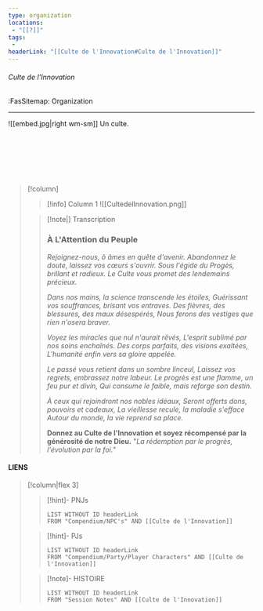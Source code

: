```yaml
---
type: organization
locations:
 - "[[?]]"
tags:
 - 
headerLink: "[[Culte de l'Innovation#Culte de l'Innovation]]"
---
```


###### Culte de l'Innovation
<span class="sub2">:FasSitemap: Organization</span>
___


 ![[embed.jpg|right wm-sm]] Un culte.
 <br><br><br><br><br><br><br>
> [!column]
>> [!info] Column 1
>> ![[CultedelInnovation.png]] 
>
>> [!note|] Transcription
>> ### **À L'Attention du Peuple**
>> *Rejoignez-nous, ô âmes en quête d'avenir.* 
>> *Abandonnez le doute, laissez vos cœurs s'ouvrir.* 
>> *Sous l'égide du Progès, brillant et radieux.*
>> *Le Culte vous promet des lendemains précieux.*
>> 
>> *Dans nos mains, la science transcende les étoiles,*
>> *Guérissant vos souffrances, brisant vos entraves.*
>> *Des fièvres, des blessures, des maux désespérés,*
>> *Nous ferons des vestiges que rien n'osera braver.*
>> 
>> *Voyez les miracles que nul n'aurait rêvés,*
>> *L'esprit sublimé par nos soins enchaînés.*
>> *Des corps parfaits, des visions exaltées,*
>> *L'humanité enfin vers sa gloire appelée.*
>> 
>> *Le passé vous retient dans un sombre linceul,*
>> *Laissez vos regrets, embrassez notre labeur.*
>> *Le progrès est une flamme, un feu pur et divin,*
>> *Qui consume le faible, mais reforge son destin.*
>> 
>> *À ceux qui rejoindront nos nobles idéaux,*
>> *Seront offerts dons, pouvoirs et cadeaux,*
>> *La vieillesse recule, la maladie s'efface*
>> *Autour du monde, la vie reprend sa place.*
>>
>> **Donnez au Culte de l'Innovation et soyez récompensé par la générosité de notre Dieu.**
>> "*La rédemption par le progrès, l'évolution par la foi.*"

#### LIENS
> [!column|flex 3]
>>[!hint]- PNJs
>>```dataview
>>LIST WITHOUT ID headerLink
>>FROM "Compendium/NPC's" AND [[Culte de l'Innovation]]
>
>>[!hint]- PJs
>>```dataview
>>LIST WITHOUT ID headerLink
>>FROM "Compendium/Party/Player Characters" AND [[Culte de l'Innovation]]
>
>>[!note]- HISTOIRE
>>```dataview
>>LIST WITHOUT ID headerLink
>>FROM "Session Notes" AND [[Culte de l'Innovation]]